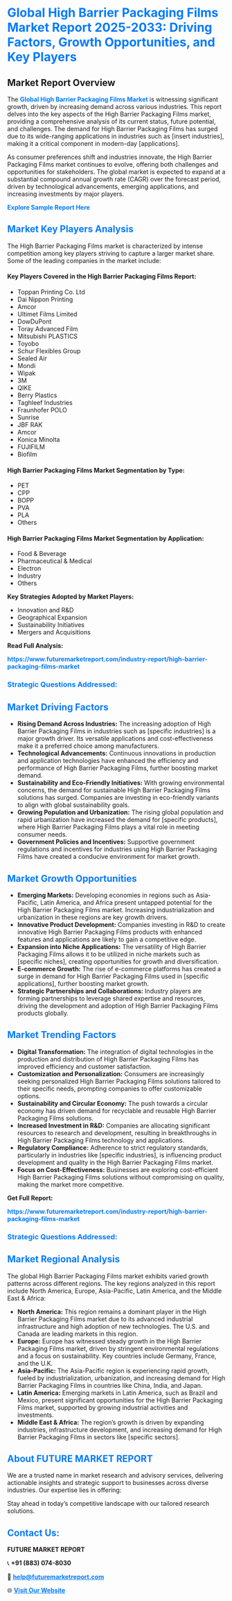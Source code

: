 <h1 style="color: #007BFF;">Global High Barrier Packaging Films Market Report 2025-2033: Driving Factors, Growth Opportunities, and Key Players</h1>

<section id="overview">
<h2>Market Report Overview</h2>
<p>The <a href="https://www.futuremarketreport.com/industry-report/high-barrier-packaging-films-market" style="color: #007BFF; text-decoration: none;"><strong>Global High Barrier Packaging Films Market</strong></a> is witnessing significant growth, driven by increasing demand across various industries. This report delves into the key aspects of the High Barrier Packaging Films market, providing a comprehensive analysis of its current status, future potential, and challenges. The demand for High Barrier Packaging Films has surged due to its wide-ranging applications in industries such as [insert industries], making it a critical component in modern-day [applications].</p>
<p>As consumer preferences shift and industries innovate, the High Barrier Packaging Films market continues to evolve, offering both challenges and opportunities for stakeholders. The global market is expected to expand at a substantial compound annual growth rate (CAGR) over the forecast period, driven by technological advancements, emerging applications, and increasing investments by major players.</p>
</section>

<section id="overview">
<p><a href="https://www.futuremarketreport.com/request-sample/reportId=57010" style="color: #007BFF; text-decoration: none;"><strong>Explore Sample Report Here</strong></a></p>
</section>

<section id="key-players">
<h2 style="color: #007BFF;">Market Key Players Analysis</h2>
<p>The High Barrier Packaging Films market is characterized by intense competition among key players striving to capture a larger market share. Some of the leading companies in the market include:</p>
<h4>Key Players Covered in the High Barrier Packaging Films Report:</h4>
<ul><li>Toppan Printing Co. Ltd</li><li>Dai Nippon Printing</li><li>Amcor</li><li>Ultimet Films Limited</li><li>DowDuPont</li><li>Toray Advanced Film</li><li>Mitsubishi PLASTICS</li><li>Toyobo</li><li>Schur Flexibles Group</li><li>Sealed Air</li><li>Mondi</li><li>Wipak</li><li>3M</li><li>QIKE</li><li>Berry Plastics</li><li>Taghleef Industries</li><li>Fraunhofer POLO</li><li>Sunrise</li><li>JBF RAK</li><li>Amcor</li><li>Konica Minolta</li><li>FUJIFILM</li><li>Biofilm</li></ul>
<h4>High Barrier Packaging Films Market Segmentation by Type:</h4>
<ul><li>PET</li><li>CPP</li><li>BOPP</li><li>PVA</li><li>PLA</li><li>Others</li></ul>

<h4>High Barrier Packaging Films Market Segmentation by Application:</h4>
<ul><li>Food &amp; Beverage</li><li>Pharmaceutical &amp; Medical</li><li>Electron</li><li>Industry</li><li>Others</li></ul>
<p><strong>Key Strategies Adopted by Market Players:</strong></p>
<ul>
<li>Innovation and R&D</li>
<li>Geographical Expansion</li>
<li>Sustainability Initiatives</li>
<li>Mergers and Acquisitions</li>
</ul>
</section>

<section>
<p><strong>Read Full Analysis: </strong></p><a href="https://www.futuremarketreport.com/industry-report/high-barrier-packaging-films-market" style="color: #007BFF; text-decoration: none;"><strong>https://www.futuremarketreport.com/industry-report/high-barrier-packaging-films-market</strong></a>
<h3 style="color: #007BFF;">Strategic Questions Addressed:</h3>
</section>

<section id="driving-factors">
<h2 style="color: #007BFF;">Market Driving Factors</h2>
<ul>
<li><strong>Rising Demand Across Industries:</strong> The increasing adoption of High Barrier Packaging Films in industries such as [specific industries] is a major growth driver. Its versatile applications and cost-effectiveness make it a preferred choice among manufacturers.</li>
<li><strong>Technological Advancements:</strong> Continuous innovations in production and application technologies have enhanced the efficiency and performance of High Barrier Packaging Films, further boosting market demand.</li>
<li><strong>Sustainability and Eco-Friendly Initiatives:</strong> With growing environmental concerns, the demand for sustainable High Barrier Packaging Films solutions has surged. Companies are investing in eco-friendly variants to align with global sustainability goals.</li>
<li><strong>Growing Population and Urbanization:</strong> The rising global population and rapid urbanization have increased the demand for [specific products], where High Barrier Packaging Films plays a vital role in meeting consumer needs.</li>
<li><strong>Government Policies and Incentives:</strong> Supportive government regulations and incentives for industries using High Barrier Packaging Films have created a conducive environment for market growth.</li>
</ul>
</section>

<section id="growth-opportunities">
<h2 style="color: #007BFF;">Market Growth Opportunities</h2>
<ul>
<li><strong>Emerging Markets:</strong> Developing economies in regions such as Asia-Pacific, Latin America, and Africa present untapped potential for the High Barrier Packaging Films market. Increasing industrialization and urbanization in these regions are key growth drivers.</li>
<li><strong>Innovative Product Development:</strong> Companies investing in R&D to create innovative High Barrier Packaging Films products with enhanced features and applications are likely to gain a competitive edge.</li>
<li><strong>Expansion into Niche Applications:</strong> The versatility of High Barrier Packaging Films allows it to be utilized in niche markets such as [specific niches], creating opportunities for growth and diversification.</li>
<li><strong>E-commerce Growth:</strong> The rise of e-commerce platforms has created a surge in demand for High Barrier Packaging Films used in [specific applications], further boosting market growth.</li>
<li><strong>Strategic Partnerships and Collaborations:</strong> Industry players are forming partnerships to leverage shared expertise and resources, driving the development and adoption of High Barrier Packaging Films products globally.</li>
</ul>
</section>

<section id="trending-factors">
<h2 style="color: #007BFF;">Market Trending Factors</h2>
<ul>
<li><strong>Digital Transformation:</strong> The integration of digital technologies in the production and distribution of High Barrier Packaging Films has improved efficiency and customer satisfaction.</li>
<li><strong>Customization and Personalization:</strong> Consumers are increasingly seeking personalized High Barrier Packaging Films solutions tailored to their specific needs, prompting companies to offer customizable options.</li>
<li><strong>Sustainability and Circular Economy:</strong> The push towards a circular economy has driven demand for recyclable and reusable High Barrier Packaging Films solutions.</li>
<li><strong>Increased Investment in R&D:</strong> Companies are allocating significant resources to research and development, resulting in breakthroughs in High Barrier Packaging Films technology and applications.</li>
<li><strong>Regulatory Compliance:</strong> Adherence to strict regulatory standards, particularly in industries like [specific industries], is influencing product development and quality in the High Barrier Packaging Films market.</li>
<li><strong>Focus on Cost-Effectiveness:</strong> Businesses are exploring cost-efficient High Barrier Packaging Films solutions without compromising on quality, making the market more competitive.</li>
</ul>
</section>

<section>
<p><strong>Get Full Report: </strong></p><a href="https://www.futuremarketreport.com/industry-report/high-barrier-packaging-films-market" style="color: #007BFF; text-decoration: none;"><strong>https://www.futuremarketreport.com/industry-report/high-barrier-packaging-films-market</strong></a>
<h3 style="color: #007BFF;">Strategic Questions Addressed:</h3>
</section>


<section id="regional-analysis">
<h2 style="color: #007BFF;">Market Regional Analysis</h2>
<p>The global High Barrier Packaging Films market exhibits varied growth patterns across different regions. The key regions analyzed in this report include North America, Europe, Asia-Pacific, Latin America, and the Middle East & Africa:</p>
<ul>
<li><strong>North America:</strong> This region remains a dominant player in the High Barrier Packaging Films market due to its advanced industrial infrastructure and high adoption of new technologies. The U.S. and Canada are leading markets in this region.</li>
<li><strong>Europe:</strong> Europe has witnessed steady growth in the High Barrier Packaging Films market, driven by stringent environmental regulations and a focus on sustainability. Key countries include Germany, France, and the U.K.</li>
<li><strong>Asia-Pacific:</strong> The Asia-Pacific region is experiencing rapid growth, fueled by industrialization, urbanization, and increasing demand for High Barrier Packaging Films in countries like China, India, and Japan.</li>
<li><strong>Latin America:</strong> Emerging markets in Latin America, such as Brazil and Mexico, present significant opportunities for the High Barrier Packaging Films market, supported by growing industrial activities and investments.</li>
<li><strong>Middle East & Africa:</strong> The region’s growth is driven by expanding industries, infrastructure development, and increasing demand for High Barrier Packaging Films in sectors like [specific sectors].</li>
</ul>
</section>

<footer>
<h2 style="color: #007BFF;">About FUTURE MARKET REPORT</h2>
<p>We are a trusted name in market research and advisory services, delivering actionable insights and strategic support to businesses across diverse industries. Our expertise lies in offering:</p>

<p>Stay ahead in today’s competitive landscape with our tailored research solutions.</p>

<h2 style="color: #007BFF;">Contact Us:</h2>
<p><strong>FUTURE MARKET REPORT</strong></p>
<p>📞 <strong>+91 (883) 074-8030</strong></p>
<p>📧 <strong><a href="mailto:help@futuremarketreport.com" style="color: #007BFF;">help@futuremarketreport.com</a></strong></p>
<p>🌐 <strong><a href="https://www.futuremarketreport.com/" style="color: #007BFF;">Visit Our Website</a></strong></p>
</footer>